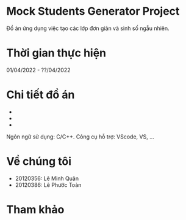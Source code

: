 # Mock Students Generator Project
Đồ án ứng dụng việc tạo các lớp đơn giản và sinh số ngẫu nhiên.

# Thời gian thực hiện
01/04/2022 - ??/04/2022

# Chi tiết đồ án
-
-
-

Ngôn ngữ sử dụng: C/C++.
Công cụ hỗ trợ: VScode, VS, ...

# Về chúng tôi
- 20120356: Lê Minh Quân
- 20120386: Lê Phước Toàn

# Tham khảo
